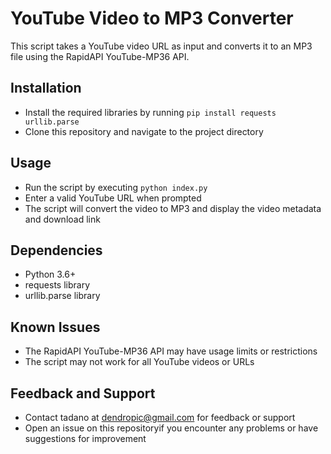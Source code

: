 # YouTube Video to MP3 Converter

This script takes a YouTube video URL as input and converts it to an MP3 file using the RapidAPI YouTube-MP36 API.

## Installation

* Install the required libraries by running `pip install requests urllib.parse`
* Clone this repository and navigate to the project directory

## Usage

* Run the script by executing `python index.py`
* Enter a valid YouTube URL when prompted
* The script will convert the video to MP3 and display the video metadata and download link

## Dependencies

* Python 3.6+
* requests library
* urllib.parse library

## Known Issues

* The RapidAPI YouTube-MP36 API may have usage limits or restrictions
* The script may not work for all YouTube videos or URLs

## Feedback and Support

* Contact tadano at dendropic@gmail.com for feedback or support
* Open an issue on this repositoryif you encounter any problems or have suggestions for improvement
